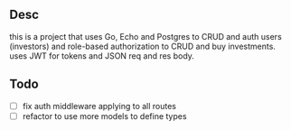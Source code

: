 ## Desc
this is a project that uses Go, Echo and Postgres to CRUD and auth users (investors) and role-based authorization to CRUD and buy investments. uses JWT for tokens and JSON req and res body.

## Todo
- [ ] fix auth middleware applying to all routes
- [ ] refactor to use more models to define types 